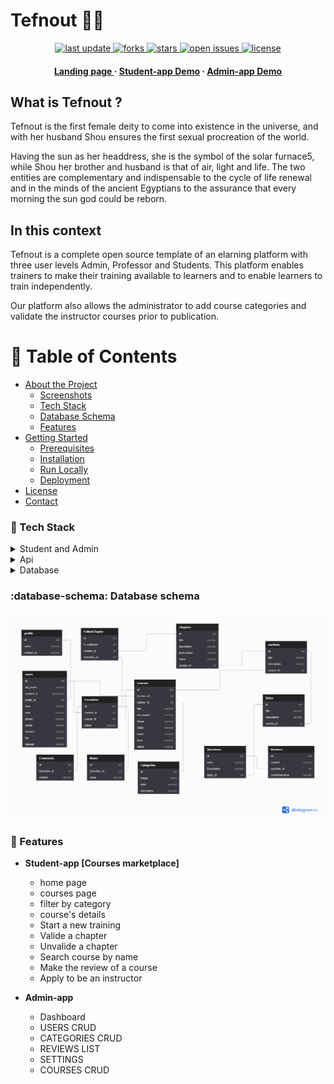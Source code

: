 ﻿# Tefnout 🚀🔺

<div align="center">
<!-- Badges -->
    <p>
    <a href="">
        <img src="https://img.shields.io/github/last-commit/niemet0502/tefnout" alt="last update" />
    </a>
    <a href="https://github.com/niemet0502/Tefnout/network/members">
        <img src="https://img.shields.io/github/forks/niemet0502/tefnout" alt="forks" />
    </a>
    <a href="https://github.com/niemet0502/Tefnout/stargazers">
        <img src="https://img.shields.io/github/stars/niemet0502/tefnout" alt="stars" />
    </a>
    <a href="https://github.com/niemet0502/Tefnout/issues/">
        <img src="https://img.shields.io/github/issues/niemet0502/tefnout" alt="open issues" />
    </a>
    <a href="https://github.com/niemet0502/Tefnout/blob/master/LICENSE">
        <img src="https://img.shields.io/github/license/Louis3797/awesome-readme-template.svg" alt="license" />
    </a>
    </p>
    <h4>
    <a href="https://github.com/Louis3797/awesome-readme-template/">Landing page </a>
  <span> · </span>
    <a href="https://github.com/Louis3797/awesome-readme-template">Student-app Demo</a>
  <span> · </span>
    <a href="https://github.com/Louis3797/awesome-readme-template/issues/">Admin-app Demo</a>
  </h4>
</div>

## What is Tefnout ?

Tefnout is the first female deity to come into existence in the universe, and with her husband Shou ensures the first sexual procreation of the world.

Having the sun as her headdress, she is the symbol of the solar furnace5, while Shou her brother and husband is that of air, light and life. The two entities are complementary and indispensable to the cycle of life renewal and in the minds of the ancient Egyptians to the assurance that every morning the sun god could be reborn.

## In this context

Tefnout is a complete open source template of an elarning platform with three user levels
Admin, Professor and Students.
This platform enables trainers to make their training available to learners and to enable learners to train independently.

Our platform also allows the administrator to add course categories and validate the instructor courses prior to publication.

<!-- Table of Contents -->

# :notebook_with_decorative_cover: Table of Contents

- [About the Project](#star2-about-the-project)
  - [Screenshots](#camera-screenshots)
  - [Tech Stack](#space_invader-tech-stack)
  - [Database Schema](#database-schema)
  - [Features](#dart-features)
- [Getting Started](#toolbox-getting-started)
  - [Prerequisites](#bangbang-prerequisites)
  - [Installation](#gear-installation)
  - [Run Locally](#running-run-locally)
  - [Deployment](#triangular_flag_on_post-deployment)
- [License](#warning-license)
- [Contact](#handshake-contact)

<!-- TechStack -->

### :space_invader: Tech Stack

<details>
  <summary>Student and Admin</summary>
  <ul>
    <li><a href="https://reactjs.org/">React.js</a></li>
    <li><a href="https://getbootstrap.com/">Bootstrap</a></li>
    <li><a href="https://redux.js.org/">Redux</a></li>
  </ul>
</details>

<details>
  <summary>Api</summary>
  <ul>
    <li><a href="https://www.php.net/docs.php">PHP</a></li>
    <li><a href="https://laravel.com/">Laravel</a></li>
  </ul>
</details>

<details>
<summary>Database</summary>
  <ul>
    <li><a href="https://www.mysql.com/">MySQL</a></li>
  </ul>
</details>

<!-- Database schema -->

### :database-schema: Database schema

<img src="assets/Tefnout.png">

<!-- Features -->

### :dart: Features

- **Student-app [Courses marketplace]**

  - home page
  - courses page
  - filter by category
  - course's details
  - Start a new training
  - Valide a chapter
  - Unvalide a chapter
  - Search course by name
  - Make the review of a course
  - Apply to be an instructor

- **Admin-app**
  - Dashboard
  - USERS CRUD
  - CATEGORIES CRUD
  - REVIEWS LIST
  - SETTINGS
  - COURSES CRUD
